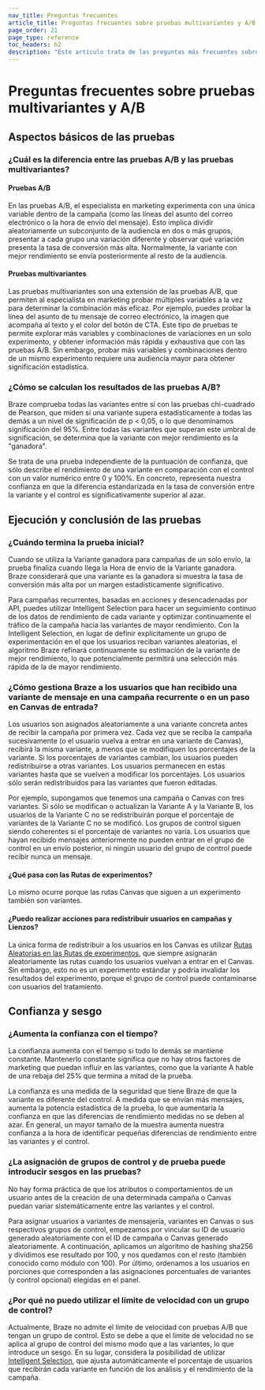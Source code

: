 ```yaml
---
nav_title: Preguntas frecuentes
article_title: Preguntas frecuentes sobre pruebas multivariantes y A/B
page_order: 21
page_type: reference
toc_headers: h2
description: "Este artículo trata de las preguntas más frecuentes sobre las pruebas multivariantes y A/B con Braze."
---
```


# Preguntas frecuentes sobre pruebas multivariantes y A/B

## Aspectos básicos de las pruebas

### ¿Cuál es la diferencia entre las pruebas A/B y las pruebas multivariantes?

#### Pruebas A/B

En las pruebas A/B, el especialista en marketing experimenta con una única variable dentro de la campaña (como las líneas del asunto del correo electrónico o la hora de envío del mensaje). Esto implica dividir aleatoriamente un subconjunto de la audiencia en dos o más grupos, presentar a cada grupo una variación diferente y observar qué variación presenta la tasa de conversión más alta. Normalmente, la variante con mejor rendimiento se envía posteriormente al resto de la audiencia.

#### Pruebas multivariantes 

Las pruebas multivariantes son una extensión de las pruebas A/B, que permiten al especialista en marketing probar múltiples variables a la vez para determinar la combinación más eficaz. Por ejemplo, puedes probar la línea del asunto de tu mensaje de correo electrónico, la imagen que acompaña al texto y el color del botón de CTA. Este tipo de pruebas te permite explorar más variables y combinaciones de variaciones en un solo experimento, y obtener información más rápida y exhaustiva que con las pruebas A/B. Sin embargo, probar más variables y combinaciones dentro de un mismo experimento requiere una audiencia mayor para obtener significación estadística.

### ¿Cómo se calculan los resultados de las pruebas A/B?

Braze comprueba todas las variantes entre sí con las pruebas chi-cuadrado de Pearson, que miden si una variante supera estadísticamente a todas las demás a un nivel de significación de p < 0,05, o lo que denominamos significación del 95%. Entre todas las variantes que superan este umbral de significación, se determina que la variante con mejor rendimiento es la "ganadora".

Se trata de una prueba independiente de la puntuación de confianza, que sólo describe el rendimiento de una variante en comparación con el control con un valor numérico entre 0 y 100%. En concreto, representa nuestra confianza en que la diferencia estandarizada en la tasa de conversión entre la variante y el control es significativamente superior al azar.

## Ejecución y conclusión de las pruebas

### ¿Cuándo termina la prueba inicial?

Cuando se utiliza la Variante ganadora para campañas de un solo envío, la prueba finaliza cuando llega la Hora de envío de la Variante ganadora. Braze considerará que una variante es la ganadora si muestra la tasa de conversión más alta por un margen estadísticamente significativo.

Para campañas recurrentes, basadas en acciones y desencadenadas por API, puedes utilizar Intelligent Selection para hacer un seguimiento continuo de los datos de rendimiento de cada variante y optimizar continuamente el tráfico de la campaña hacia las variantes de mayor rendimiento. Con la Intelligent Selection, en lugar de definir explícitamente un grupo de experimentación en el que los usuarios reciban variantes aleatorias, el algoritmo Braze refinará continuamente su estimación de la variante de mejor rendimiento, lo que potencialmente permitirá una selección más rápida de la de mayor rendimiento.

### ¿Cómo gestiona Braze a los usuarios que han recibido una variante de mensaje en una campaña recurrente o en un paso en Canvas de entrada? 

Los usuarios son asignados aleatoriamente a una variante concreta antes de recibir la campaña por primera vez. Cada vez que se reciba la campaña sucesivamente (o el usuario vuelva a entrar en una variante de Canvas), recibirá la misma variante, a menos que se modifiquen los porcentajes de la variante. Si los porcentajes de variantes cambian, los usuarios pueden redistribuirse a otras variantes. Los usuarios permanecen en estas variantes hasta que se vuelven a modificar los porcentajes. Los usuarios sólo serán redistribuidos para las variantes que fueron editadas.

Por ejemplo, supongamos que tenemos una campaña o Canvas con tres variantes. Si sólo se modifican o actualizan la Variante A y la Variante B, los usuarios de la Variante C no se redistribuirán porque el porcentaje de variantes de la Variante C no se modificó. Los grupos de control siguen siendo coherentes si el porcentaje de variantes no varía. Los usuarios que hayan recibido mensajes anteriormente no pueden entrar en el grupo de control en un envío posterior, ni ningún usuario del grupo de control puede recibir nunca un mensaje.

#### ¿Qué pasa con las Rutas de experimentos?

Lo mismo ocurre porque las rutas Canvas que siguen a un experimento también son variantes.

#### ¿Puedo realizar acciones para redistribuir usuarios en campañas y Lienzos?

La única forma de redistribuir a los usuarios en los Canvas es utilizar [Rutas Aleatorias en las Rutas de experimentos]({{site.baseurl}}/user_guide/engagement_tools/canvas/canvas_components/experiment_step/#step-1-choose-the-number-of-paths-and-audience-distribution), que siempre asignarán aleatoriamente las rutas cuando los usuarios vuelvan a entrar en el Canvas. Sin embargo, esto no es un experimento estándar y podría invalidar los resultados del experimento, porque el grupo de control puede contaminarse con usuarios del tratamiento.

## Confianza y sesgo

### ¿Aumenta la confianza con el tiempo?

La confianza aumenta con el tiempo si todo lo demás se mantiene constante. Mantenerlo constante significa que no hay otros factores de marketing que puedan influir en las variantes, como que la variante A hable de una rebaja del 25% que termina a mitad de la prueba.

La confianza es una medida de la seguridad que tiene Braze de que la variante es diferente del control. A medida que se envían más mensajes, aumenta la potencia estadística de la prueba, lo que aumentaría la confianza en que las diferencias de rendimiento medidas no se deben al azar. En general, un mayor tamaño de la muestra aumenta nuestra confianza a la hora de identificar pequeñas diferencias de rendimiento entre las variantes y el control.

### ¿La asignación de grupos de control y de prueba puede introducir sesgos en las pruebas?

No hay forma práctica de que los atributos o comportamientos de un usuario antes de la creación de una determinada campaña o Canvas puedan variar sistemáticamente entre las variantes y el control. 

Para asignar usuarios a variantes de mensajería, variantes en Canvas o sus respectivos grupos de control, empezamos por vincular su ID de usuario generado aleatoriamente con el ID de campaña o Canvas generado aleatoriamente. A continuación, aplicamos un algoritmo de hashing sha256 y dividimos ese resultado por 100, y nos quedamos con el resto (también conocido como módulo con 100). Por último, ordenamos a los usuarios en porciones que corresponden a las asignaciones porcentuales de variantes (y control opcional) elegidas en el panel.

### ¿Por qué no puedo utilizar el límite de velocidad con un grupo de control?

Actualmente, Braze no admite el límite de velocidad con pruebas A/B que tengan un grupo de control. Esto se debe a que el límite de velocidad no se aplica al grupo de control del mismo modo que a las variantes, lo que introduce un sesgo. En su lugar, considera la posibilidad de utilizar [Intelligent Selection]({{site.baseurl}}/user_guide/brazeai/intelligence/intelligent_selection/), que ajusta automáticamente el porcentaje de usuarios que recibirán cada variante en función de los análisis y el rendimiento de la campaña.
